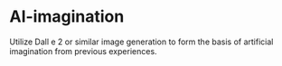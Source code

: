 # AI-imagination
Utilize Dall e 2 or similar image generation to form the basis of artificial imagination from previous experiences.
